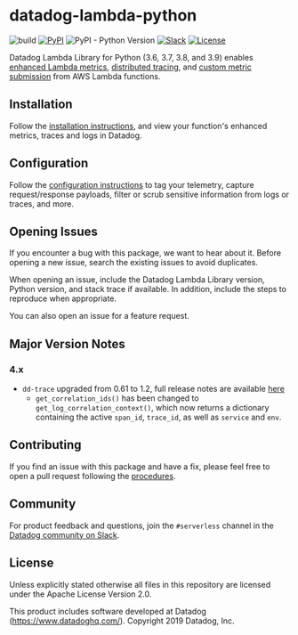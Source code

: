 # datadog-lambda-python

![build](https://github.com/DataDog/datadog-lambda-python/workflows/build/badge.svg)
[![PyPI](https://img.shields.io/pypi/v/datadog-lambda)](https://pypi.org/project/datadog-lambda/)
![PyPI - Python Version](https://img.shields.io/pypi/pyversions/datadog-lambda)
[![Slack](https://chat.datadoghq.com/badge.svg?bg=632CA6)](https://chat.datadoghq.com/)
[![License](https://img.shields.io/badge/license-Apache--2.0-blue)](https://github.com/DataDog/datadog-lambda-python/blob/main/LICENSE)

Datadog Lambda Library for Python (3.6, 3.7, 3.8, and 3.9) enables [enhanced Lambda metrics](https://docs.datadoghq.com/serverless/enhanced_lambda_metrics), [distributed tracing](https://docs.datadoghq.com/serverless/distributed_tracing), and [custom metric submission](https://docs.datadoghq.com/serverless/custom_metrics) from AWS Lambda functions.

## Installation

Follow the [installation instructions](https://docs.datadoghq.com/serverless/installation/python/), and view your function's enhanced metrics, traces and logs in Datadog.

## Configuration

Follow the [configuration instructions](https://docs.datadoghq.com/serverless/configuration) to tag your telemetry, capture request/response payloads, filter or scrub sensitive information from logs or traces, and more.

## Opening Issues

If you encounter a bug with this package, we want to hear about it. Before opening a new issue, search the existing issues to avoid duplicates.

When opening an issue, include the Datadog Lambda Library version, Python version, and stack trace if available. In addition, include the steps to reproduce when appropriate.

You can also open an issue for a feature request.

## Major Version Notes

### 4.x

- `dd-trace` upgraded from 0.61 to 1.2, full release notes are available [here](https://ddtrace.readthedocs.io/en/stable/release_notes.html#v1-0-0)
  - `get_correlation_ids()` has been changed to `get_log_correlation_context()`, which now returns a dictionary containing the active `span_id`, `trace_id`, as well as `service` and `env`.

## Contributing

If you find an issue with this package and have a fix, please feel free to open a pull request following the [procedures](CONTRIBUTING.md).

## Community

For product feedback and questions, join the `#serverless` channel in the [Datadog community on Slack](https://chat.datadoghq.com/).

## License

Unless explicitly stated otherwise all files in this repository are licensed under the Apache License Version 2.0.

This product includes software developed at Datadog (https://www.datadoghq.com/). Copyright 2019 Datadog, Inc.
